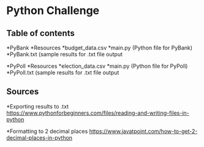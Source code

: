 # Python Challenge



## Table of contents

*PyBank 
    *Resources
        *budget_data.csv
    *main.py (Python file for PyBank)
    *PyBank.txt (sample results for .txt file output

*PyPoll 
    *Resources
        *election_data.csv
    *main.py (Python file for PyPoll)
    *PyPoll.txt (sample results for .txt file output   
 


## Sources
    
*Exporting results to .txt
    https://www.pythonforbeginners.com/files/reading-and-writing-files-in-python

*Formatting to 2 decimal places
    https://www.javatpoint.com/how-to-get-2-decimal-places-in-python

    
